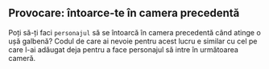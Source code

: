 ## Provocare: întoarce-te în camera precedentă

Poți să-ți faci `personajul` să se întoarcă în camera precedentă când atinge o ușă galbenă? Codul de care ai nevoie pentru acest lucru e similar cu cel pe care l-ai adăugat deja pentru a face personajul să intre în următoarea cameră.